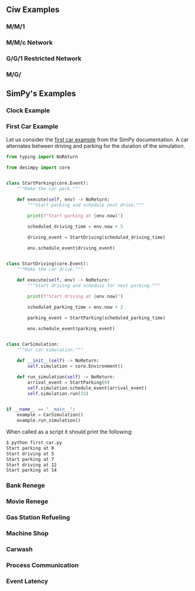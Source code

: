 
## Ciw Examples

### M/M/1

### M/M/c Network

### G/G/1 Restricted Network

### M/G/

## SimPy's Examples

### Clock Example

### First Car Example

Let us consider the [first car example](https://simpy.readthedocs.io/en/latest/simpy_intro/basic_concepts.html#our-first-process) from the SimPy documentation. A car alternates between driving and parking for the duration of the simulation. 

```python
from typing import NoReturn

from desimpy import core


class StartParking(core.Event):
    """Make the car park."""

    def execute(self, env) -> NoReturn:
        """Start parking and schedule next drive."""

        print(f"Start parking at {env.now}")

        scheduled_driving_time = env.now + 5

        driving_event = StartDriving(scheduled_driving_time)

        env.schedule_event(driving_event)


class StartDriving(core.Event):
    """Make the car drive."""

    def execute(self, env) -> NoReturn:
        """Start driving and schedule for next parking."""

        print(f"Start driving at {env.now}")

        scheduled_parking_time = env.now + 2

        parking_event = StartParking(scheduled_parking_time)

        env.schedule_event(parking_event)


class CarSimulation:
    """Our car simulation."""

    def __init__(self) -> NoReturn:
        self.simulation = core.Environment()

    def run_simulation(self) -> NoReturn:
        arrival_event = StartParking(0)
        self.simulation.schedule_event(arrival_event)
        self.simulation.run(15)


if __name__ == "__main__":
    example = CarSimulation()
    example.run_simulation()

```

When called as a script it should print the following:

```bash
$ python first_car.py
Start parking at 0
Start driving at 5
Start parking at 7
Start driving at 12
Start parking at 14
```

### Bank Renege

### Movie Renege

### Gas Station Refueling

### Machine Shop

### Carwash

### Process Communication

### Event Latency


